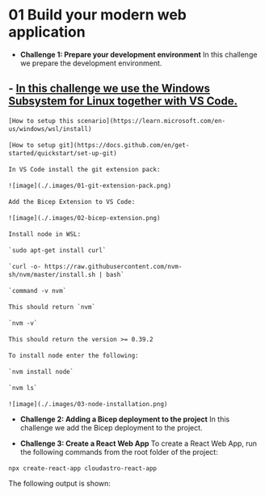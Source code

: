 # **01 Build your modern web application**

- **Challenge 1: Prepare your development environment**
    In this challenge we prepare the development environment.

## - [In this challenge we use the Windows Subsystem for Linux together with VS Code.](#in-this-challenge-we-use-the-windows-subsystem-for-linux-together-with-vs-code)

    [How to setup this scenario](https://learn.microsoft.com/en-us/windows/wsl/install)

    [How to setup git](https://docs.github.com/en/get-started/quickstart/set-up-git)

    In VS Code install the git extension pack:

    ![image](./.images/01-git-extension-pack.png)

    Add the Bicep Extension to VS Code:

    ![image](./.images/02-bicep-extension.png)

    Install node in WSL:

    `sudo apt-get install curl`

    `curl -o- https://raw.githubusercontent.com/nvm-sh/nvm/master/install.sh | bash`
    
    `command -v nvm`
    
    This should return `nvm`

    `nvm -v`

    This should return the version >= 0.39.2

    To install node enter the following:

    `nvm install node`
    
    `nvm ls`

    ![image](./.images/03-node-installation.png)

- **Challenge 2: Adding a Bicep deployment to the project**
In this challenge we add the Bicep deployment to the project.

- **Challenge 3: Create a React Web App**
To create a React Web App, run the following commands from the root folder of the project:

`npx create-react-app cloudastro-react-app`

The following output is shown:
